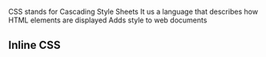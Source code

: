 CSS stands for Cascading Style Sheets
It us a language that describes how HTML elements are displayed
Adds style to web documents

## Inline CSS
